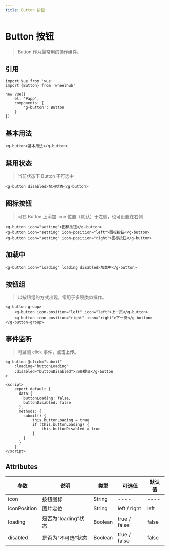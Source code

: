```yaml
---
title: Button 按钮
---
```


# Button 按钮
> Button 作为最常用的操作组件。

## 引用
```
import Vue from 'vue'
import {Button} from 'wheelhub'

new Vue({
    el: '#app',
    components: {
        'g-button': Button
    }
})
```

## 基本用法
<p></p>
<g-button-normal></g-button-normal>
<p></p>

```
<g-button>基本用法</g-button>
```

## 禁用状态
> 当前状态下 Button 不可选中

<p></p>
<g-button-disabled disabled></g-button-disabled>
<p></p>

```
<g-button disabled>禁用状态</g-button>
```

## 图标按钮
> 可在 Button 上添加 icon 位置（默认）于左侧，也可设置在右侧

<p></p>
<g-button-icon icon="setting" iconPosition="left"></g-button-icon>
<p></p>
<p></p>
<g-button-icon icon="setting" iconPosition="right"></g-button-icon>
<p></p>

```
<g-button icon="setting">图标按钮</g-button>
<g-button icon="setting" icon-position="left">图标按钮</g-button>
<g-button icon="setting" icon-position="right">图标按钮</g-button>
```

## 加载中
<p></p>
<g-button-loading loading disabled></g-button-loading>
<p></p>

```
<g-button icon="loading" loading disabled>加载中</g-button>
```

## 按钮组
> 以按钮组的方式出现，常用于多项类似操作。

<g-button-group></g-button-group>

```
<g-button-group>
    <g-button icon-position="left" icon="left">上一页</g-button>
    <g-button icon-position="right" icon="right">下一页</g-button>
</g-button-group>
```

## 事件监听
> 可监测 click 事件，点击上传。

<g-button-click></g-button-click>

```
<g-button @click="submit" 
    :loading="buttonLoading" 
    :disabled="buttonDisabled">点击提交</g-button
>

<script>
    export default {
      data:{
        buttonLoading: false,
        buttonDisabled: false
      },
      methods: {
        submit() {
            this.buttonLoading = true
            if (this.buttonLoading) {
                this.buttonDisabled = true
            }
        }
      }
    }
</script>
```

## Attributes
| 参数 | 说明 | 类型 | 可选值 | 默认值 |
| ---- | ---- | ---- | ---- | ---- | 
| icon | 按钮图标 | String | ---- | ---- | 
| iconPosition | 图片定位 | String | left / right | left | 
| loading | 是否为"loading"状态 | Boolean | true / false | false | 
| disabled | 是否为"不可选"状态 | Boolean | true / false | false |